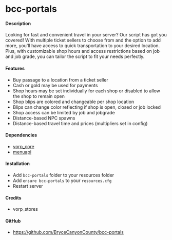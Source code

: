 # bcc-portals

#### Description
Looking for fast and convenient travel in your server? Our script has got you covered! With multiple ticket sellers to choose from and the option to add more, you'll have access to quick transportation to your desired location. Plus, with customizable shop hours and access restrictions based on job and job grade, you can tailor the script to fit your needs perfectly. 

#### Features
- Buy passage to a location from a ticket seller
- Cash or gold may be used for payments
- Shop hours may be set individually for each shop or disabled to allow the shop to remain open
- Shop blips are colored and changeable per shop location
- Blips can change color reflecting if shop is open, closed or job locked
- Shop access can be limited by job and jobgrade
- Distance-based NPC spawns
- Distance-based travel time and prices (multipliers set in config)

#### Dependencies
- [vorp_core](https://github.com/VORPCORE/vorp-core-lua)
- [menuapi](https://github.com/outsider31000/menuapi)

#### Installation
- Add `bcc-portals` folder to your resources folder
- Add `ensure bcc-portals` to your `resources.cfg`
- Restart server

#### Credits
- vorp_stores

#### GitHub
- https://github.com/BryceCanyonCounty/bcc-portals
